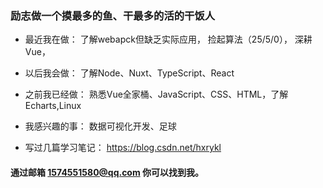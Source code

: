 ### 励志做一个摸最多的鱼、干最多的活的干饭人


- 最近我在做： 
 了解webapck但缺乏实际应用，
 捡起算法（25/5/0），
 深耕Vue，

- 以后我会做：
  了解Node、Nuxt、TypeScript、React

-  之前我已经做：
  熟悉Vue全家桶、JavaScript、CSS、HTML，了解Echarts,Linux
  
- 我感兴趣的事：
  数据可视化开发、足球

- 写过几篇学习笔记：
  https://blog.csdn.net/hxrykl

#### 通过邮箱 1574551580@qq.com 你可以找到我。


